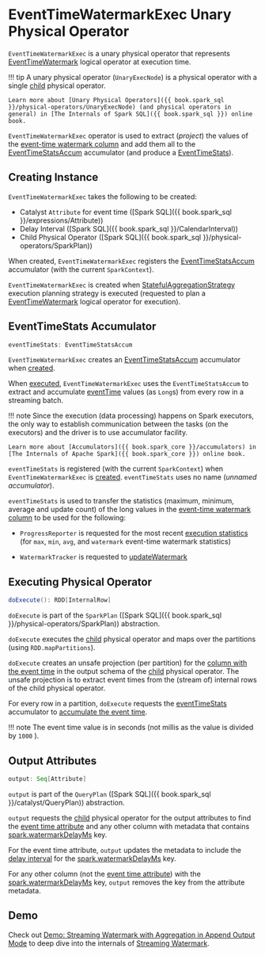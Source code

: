 # EventTimeWatermarkExec Unary Physical Operator

`EventTimeWatermarkExec` is a unary physical operator that represents [EventTimeWatermark](../logical-operators/EventTimeWatermark.md) logical operator at execution time.

!!! tip
    A unary physical operator (`UnaryExecNode`) is a physical operator with a single [child](#child) physical operator.

    Learn more about [Unary Physical Operators]({{ book.spark_sql }}/physical-operators/UnaryExecNode) (and physical operators in general) in [The Internals of Spark SQL]({{ book.spark_sql }}) online book.

`EventTimeWatermarkExec` operator is used to extract (_project_) the values of the [event-time watermark column](#eventTime) and add them all to the [EventTimeStatsAccum](#eventTimeStats) accumulator (and produce a [EventTimeStats](../EventTimeStats.md)).

## Creating Instance

`EventTimeWatermarkExec` takes the following to be created:

* <span id="eventTime"> Catalyst `Attribute` for event time ([Spark SQL]({{ book.spark_sql }}/expressions/Attribute))
* <span id="delay"> Delay Interval ([Spark SQL]({{ book.spark_sql }}/CalendarInterval))
* <span id="child"> Child Physical Operator ([Spark SQL]({{ book.spark_sql }}/physical-operators/SparkPlan))

When created, `EventTimeWatermarkExec` registers the [EventTimeStatsAccum](#eventTimeStats) accumulator (with the current `SparkContext`).

`EventTimeWatermarkExec` is created when [StatefulAggregationStrategy](../StatefulAggregationStrategy.md) execution planning strategy is executed (requested to plan a [EventTimeWatermark](../logical-operators/EventTimeWatermark.md) logical operator for execution).

## <span id="eventTimeStats"> EventTimeStats Accumulator

```scala
eventTimeStats: EventTimeStatsAccum
```

`EventTimeWatermarkExec` creates an [EventTimeStatsAccum](../EventTimeStatsAccum.md) accumulator when [created](#creating-instance).

When [executed](#doExecute), `EventTimeWatermarkExec` uses the `EventTimeStatsAccum` to extract and accumulate [eventTime](#eventTime) values (as `Long`s) from every row in a streaming batch.

!!! note
    Since the execution (data processing) happens on Spark executors, the only way to establish communication between the tasks (on the executors) and the driver is to use accumulator facility.

    Learn more about [Accumulators]({{ book.spark_core }}/accumulators) in [The Internals of Apache Spark]({{ book.spark_core }}) online book.

`eventTimeStats` is registered (with the current `SparkContext`) when `EventTimeWatermarkExec` is [created](#creating-instance). `eventTimeStats` uses no name (_unnamed accumulator_).

`eventTimeStats` is used to transfer the statistics (maximum, minimum, average and update count) of the long values in the [event-time watermark column](#eventTime) to be used for the following:

* `ProgressReporter` is requested for the most recent [execution statistics](../monitoring/ProgressReporter.md#extractExecutionStats) (for `max`, `min`, `avg`, and `watermark` event-time watermark statistics)

* `WatermarkTracker` is requested to [updateWatermark](../WatermarkTracker.md#updateWatermark)

## <span id="doExecute"> Executing Physical Operator

```scala
doExecute(): RDD[InternalRow]
```

`doExecute` is part of the `SparkPlan` ([Spark SQL]({{ book.spark_sql }}/physical-operators/SparkPlan)) abstraction.

`doExecute` executes the [child](#child) physical operator and maps over the partitions (using `RDD.mapPartitions`).

`doExecute` creates an unsafe projection (per partition) for the [column with the event time](#eventTime) in the output schema of the [child](#child) physical operator. The unsafe projection is to extract event times from the (stream of) internal rows of the child physical operator.

For every row in a partition, `doExecute` requests the [eventTimeStats](#eventTimeStats) accumulator to [accumulate the event time](../EventTimeStatsAccum.md#add).

!!! note
    The event time value is in seconds (not millis as the value is divided by `1000` ).

## <span id="output"> Output Attributes

```scala
output: Seq[Attribute]
```

`output` is part of the `QueryPlan` ([Spark SQL]({{ book.spark_sql }}/catalyst/QueryPlan)) abstraction.

`output` requests the [child](#child) physical operator for the output attributes to find the [event time attribute](#eventTime) and any other column with metadata that contains [spark.watermarkDelayMs](../EventTimeWatermark.md#delayKey) key.

For the event time attribute, `output` updates the metadata to include the [delay interval](#delayMs) for the [spark.watermarkDelayMs](../EventTimeWatermark.md#delayKey) key.

For any other column (not the [event time attribute](#eventTime)) with the [spark.watermarkDelayMs](../EventTimeWatermark.md#delayKey) key, `output` removes the key from the attribute metadata.

## Demo

Check out [Demo: Streaming Watermark with Aggregation in Append Output Mode](../demo/watermark-aggregation-append.md) to deep dive into the internals of [Streaming Watermark](../spark-sql-streaming-watermark.md).
